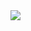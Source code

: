 <a href='http://code.google.com/p/seek-for-android/wiki/SmartcardAPI'>
<img src='http://seek-for-android.github.io/img/wiki/SCAPI_modules.png' />
</a>